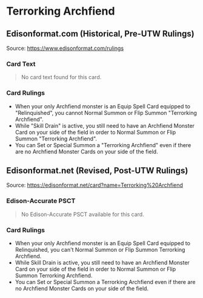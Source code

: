 # Terrorking Archfiend

## Edisonformat.com (Historical, Pre-UTW Rulings)

Source: https://www.edisonformat.com/rulings

### Card Text

> No card text found for this card.

### Card Rulings

*   When your only Archfiend monster is an Equip Spell Card equipped to "Relinquished", you cannot Normal Summon or Flip Summon "Terrorking Archfiend".
*   While "Skill Drain" is active, you still need to have an Archfiend Monster Card on your side of the field in order to Normal Summon or Flip Summon "Terrorking Archfiend".
*   You can Set or Special Summon a "Terrorking Archfiend" even if there are no Archfiend Monster Cards on your side of the field.

## Edisonformat.net (Revised, Post-UTW Rulings)

Source: https://edisonformat.net/card?name=Terrorking%20Archfiend

### Edison-Accurate PSCT

> No Edison-Accurate PSCT available for this card.

### Card Rulings

*   When your only Archfiend monster is an Equip Spell Card equipped to Relinquished, you can't Normal Summon or Flip Summon Terrorking Archfiend.
*   While Skill Drain is active, you still need to have an Archfiend Monster Card on your side of the field in order to Normal Summon or Flip Summon Terrorking Archfiend.
*   You can Set or Special Summon a Terrorking Archfiend even if there are no Archfiend Monster Cards on your side of the field.
            
